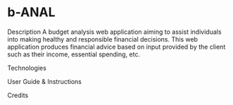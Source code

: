 # b-ANAL

Description
A budget analysis web application aiming to assist individuals into making healthy and 
responsible financial decisions. This web application produces financial advice based on
input provided by the client such as their income, essential spending, etc. 


Technologies

User Guide & Instructions

Credits
